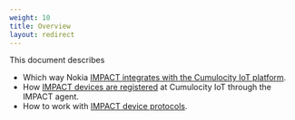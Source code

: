 ```yaml
---
weight: 10
title: Overview
layout: redirect
---
```


This document describes

* Which way Nokia [IMPACT integrates with the Cumulocity IoT platform](#integration).
* How [IMPACT devices are registered](#device-lifecycle) at Cumulocity IoT through the IMPACT agent.
* How to work with [IMPACT device protocols](#device-protocols).
